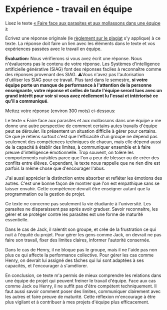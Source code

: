 # Expérience - travail en équipe

Lisez le texte [« Faire face aux parasites et aux mollassons dans une équipe »](https://etsmtl365-my.sharepoint.com/:w:/g/personal/christopher_fuhrman_etsmtl_ca/EcmQ4mhrCt5Ml9FUOiAPMmQBqtH3Z65GXrMLngDaeRCP8g?e=8JXrlf)

Écrivez une réponse originale (le [règlement sur le plagiat](https://www.etsmtl.ca/Etudes/citer-pas-plagier) s'y applique) à ce texte.
La réponse doit faire un lien avec les éléments dans le texte et vos expériences passées avec le travail en équipe.

**Évaluation:** Nous vérifierons si vous avez écrit une réponse.
Nous n'évaluerons pas le contenu de votre réponse.
Les Systèmes d'intelligence artificielle générative (SIAG) font des réponses faciles à reconnaître comme des réponses provenant des SIAG. 
⚠️Vous n'avez pas l'autorisation d'utiliser les SIAG pour ce travail. 
Plus tard dans le semestre, **si votre équipe porte un manque de performance à l'attention de la personne enseignante, votre réponse et celles de toute l'équipe seront lues avec un grand intérêt pour voir si vous avez réellement lu l'essai et intériorisé ce qu'il a communiqué**.

Mettez votre réponse (environ 300 mots) ci-dessous:

Le texte « Faire face aux parasites et aux mollassons dans une équipe » me donne une autre perspective de comment certains autes travails d'équipe peut se dérouler. Ils présentent un situation difficile à gérer pour certains. Ce que je retiens surtout c'est que l'efficacité d'un groupe ne dépend pas seulement des compétences techniques de chacun, mais elle dépend aussi de la capacité à établir des limites, à communiquer ensemble et à faire preuve d'intelligence émotionnelle. Trop souvent, on tolère les comportements nuisibles parce que l'on a peur de blesser ou de créer des conflits entre élèves. Cependant, le texte nous rappelle que ne rien dire est parfois la même chose que d'encourager l'abus.

J'ai aussi apprécier la distinction entre absorber et refléter les émotions des autres. C'est une bonne façon de montrer que l'on est empathique sans se laisser envahir. Cette compétence devrait être enseigner autant que la programmation ou la gestion de projet.

Ce texte ne concerne pas seulement la vie étudiante à l'université. Les parasites ne disparaissent pas après avoir graduer. Savoir reconnaitre, les gérer et se protéger contre les parasites est une forme de maturité essentielle. 

Dans le cas de Jack, il ralentit son groupe, et crée de la frustration ce qui nuit à l'équité du projet. Pour gérer les gens comme Jack, on devrait ne pas faire son travail, fixer des limites claires, informer l'autorité consernée.

Dans le cas de Henry, il ne bloque pas le groupe, mais il ne l'aide pas non plus ce qui affecte la performance collective. Pour gérer les cas comme Henry, on devrait lui assigné des tâches qui lui sont adaptées à ses capacités, et l'encourager à s'améliorer.

En conclusion, ce texte m'a permis de mieux comprendre les relations dans une équipe de projet qui peuvent freiner le travail d'équipe. Face aux cas comme Jack ou Henry, il ne suffit pas d'être compétent techniquement. Il faut aussi savoir comment poser des limites, communiquer clairement avec les autres et faire preuve de maturité. Cette réflexion m'encourage à être plus vigilant et à contribuer à mes projets d'équipe plus efficacement.